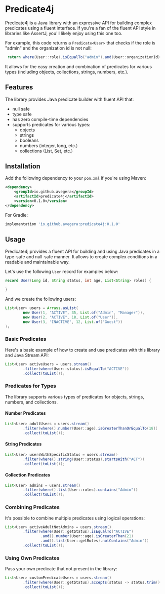 # Predicate4j

Predicate4j is a Java library with an expressive API for building complex predicates using a fluent interface. If you're a fan of the fluent API style in libraries like AssertJ, you'll likely enjoy using this one too.

For example, this code returns a `Predicate<User>` that checks if the role is "admin" and the organization id is not null: 

```java
 return where(User::role).isEqualTo("admin").and(User::organizationId).notNull();
```

It allows for the easy creation and combination of predicates for various types (including objects, collections, strings, numbers, etc.).

## Features

The library provides Java predicate builder with fluent API that:

* null safe
* type safe
* has zero compile-time dependencies
* supports predicates for various types:
  * objects
  * strings
  * booleans
  * numbers (integer, long, etc.)
  * collections (List, Set, etc.)

## Installation

Add the following dependency to your `pom.xml` if you're using Maven:

```xml
<dependency>
    <groupId>io.github.avegera</groupId>
    <artifactId>predicate4j</artifactId>
    <version>0.1.0</version>
</dependency>
```
For Gradle:

```groovy
implementation 'io.github.avegera:predicate4j:0.1.0'
```
## Usage

Predicate4j provides a fluent API for building and using Java predicates in a type-safe and null-safe manner. It allows to create complex conditions in a readable and maintainable way.

Let's use the following `User` record for examples below:
```java
record User(Long id, String status, int age, List<String> roles) {
    
}
```

And we create the following users:
```java
List<User> users = Arrays.asList(
        new User(1, "ACTIVE", 35, List.of("Admin", "Manager")), 
        new User(2, "ACTIVE", 18, List.of("User")),
        new User(3, "INACTIVE", 12, List.of("Guest"))
);
```

### Basic Predicates
Here's a basic example of how to create and use predicates with this library and Java Stream API:

```java
List<User> activeUsers = users.stream()
        .filter(where(User::status).isEqualTo("ACTIVE"))
        .collect(toList());
```

### Predicates for Types
The library supports various types of predicates for objects, strings, numbers, and collections.

#### Number Predicates
```java
List<User> adultUsers = users.stream()
        .filter(where().number(User::age).isGreaterThanOrEqualTo(18))
        .collect(toList());
```

#### String Predicates

```java
List<User> usersWithSpecificStatus = users.stream()
        .filter(where().string(User::status).startsWith("ACT"))
        .collect(toList());
```

#### Collection Predicates
```java
List<User> admins = users.stream()
        .filter(where().list(User::roles).contains("Admin"))
        .collect(toList());
```

### Combining Predicates
It's possible to combine multiple predicates using logical operations:

```java
List<User> activeAdultNotAdmins = users.stream()
        .filter(where(User::getStatus).isEqualTo("ACTIVE")
                .and().number(User::age).isGreaterThan(21)
                .and().list(User::getRoles).notContains("Admin"))
        .collect(toList());
```

### Using Own Predicates

Pass your own predicate that not present in the library:

```java
List<User> customPredicateUsers = users.stream()
        .filter(where(User::getStatus).accepts(status -> status.trim().length() > 5))
        .collect(toList());
```